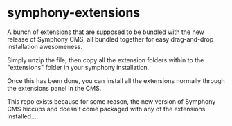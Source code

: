 symphony-extensions
===================

A bunch of extensions that are supposed to be bundled with the new release of Symphony CMS, all bundled together for easy drag-and-drop installation awesomeness.

Simply unzip the file, then copy all the extension folders within to the "extensions" folder in your symphony installation.

Once this has been done, you can install all the extensions normally through the extensions panel in the CMS.

This repo exists because for some reason, the new version of Symphony CMS hiccups and doesn't come packaged with any of the extensions installed....
